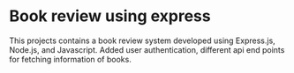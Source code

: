# Book review using express
This projects contains a book review system developed using Express.js, Node.js, and Javascript. Added user authentication, different api end points for fetching information of books.
